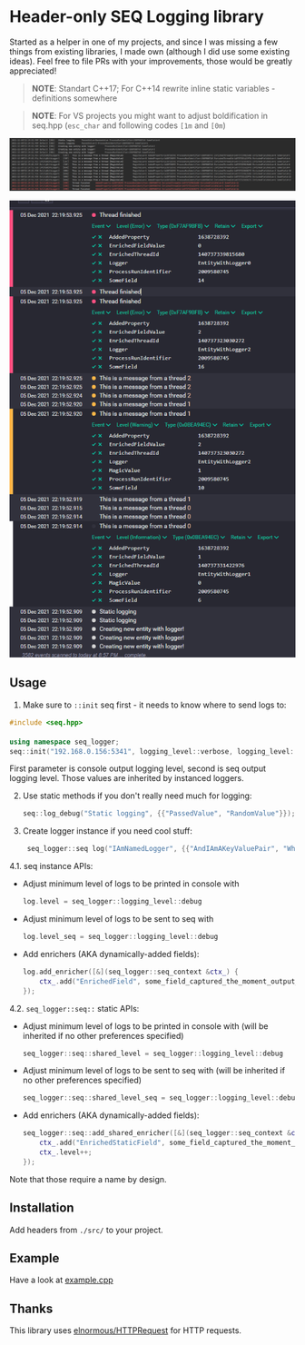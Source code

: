# Header-only SEQ Logging library

Started as a helper in one of my projects, and since I was missing a few things from existing libraries, I made own (although I did use some existing ideas).
Feel free to file PRs with your improvements, those would be greatly appreciated!

> **NOTE**: Standart C++17; For C++14 rewrite inline static variables - definitions somewhere

> **NOTE**: For VS projects you might want to adjust boldification in seq.hpp (`esc_char` and following codes `[1m` and `[0m`)

![Console Output Example](images/console_output.png)

![Seq Output Example](images/seq_output.png)

## Usage

1. Make sure to `::init` seq first - it needs to know where to send logs to:

```c++
#include <seq.hpp>

using namespace seq_logger;
seq::init("192.168.0.156:5341", logging_level::verbose, logging_level::verbose, 10000);
```

First parameter is console output logging level, second is seq output logging level. Those values are inherited by instanced loggers.

2. Use static methods if you don't really need much for logging:
   
    ```c++
    seq::log_debug("Static logging", {{"PassedValue", "RandomValue"}});
    ```
   
3. Create logger instance if you need cool stuff:
   
    ```c++
     seq_logger::seq log("IAmNamedLogger", {{"AndIAmAKeyValuePair", "Which will be added to all entries from this logger"}});
     ```
   
4.1. seq instance APIs:

* Adjust minimum level of logs to be printed in console with
  
    ```c++
    log.level = seq_logger::logging_level::debug
    ```
  
* Adjust minimum level of logs to be sent to seq with 
  
    ```c++
    log.level_seq = seq_logger::logging_level::debug
    ```
  
* Add enrichers (AKA dynamically-added fields):

    ```c++
    log.add_enricher([&](seq_logger::seq_context &ctx_) {
        ctx_.add("EnrichedField", some_field_captured_the_moment_output_is_printed);
    });
    ```

4.2. `seq_logger::seq::` static APIs:

* Adjust minimum level of logs to be printed in console with (will be inherited if no other preferences specified)
  
    ```c++
    seq_logger::seq::shared_level = seq_logger::logging_level::debug
    ```
  
* Adjust minimum level of logs to be sent to seq with (will be inherited if no other preferences specified)
  
    ```c++
    seq_logger::seq::shared_level_seq = seq_logger::logging_level::debug
    ```
  
* Add enrichers (AKA dynamically-added fields):
  
    ```c++
    seq_logger::seq::add_shared_enricher([&](seq_logger::seq_context &ctx_) {
        ctx_.add("EnrichedStaticField", some_field_captured_the_moment_output_is_printed);
        ctx_.level++;
    });
    ```

Note that those require a name by design.

## Installation

Add headers from `./src/` to your project.

## Example

Have a look at [example.cpp](./example.cpp)

## Thanks
This library uses [elnormous/HTTPRequest](https://github.com/elnormous/HTTPRequest) for HTTP requests.


